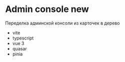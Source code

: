 # Admin console new

Переделка админской консоли из карточек в дерево

- vite
- typescript
- vue 3
- quasar
- pinia
